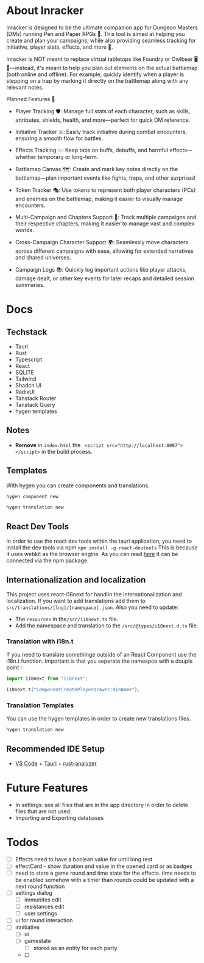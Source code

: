 # About Inracker

Inracker is designed to be the ultimate companion app for Dungeon Masters (DMs) running Pen and Paper RPGs 🐉. This tool is aimed at helping you create and plan your campaigns, while also providing seamless tracking for initiative, player stats, effects, and more 📜.

Inracker is NOT meant to replace virtual tabletops like Foundry or Owlbear 🖥️🎲—instead, it's meant to help you plan out elements on the actual battlemap (both online and offline). For example, quickly identify when a player is stepping on a trap by marking it directly on the battlemap along with any relevant notes.

Planned Features 🌟

- Player Tracking 🛡️: Manage full stats of each character, such as skills, attributes, shields, health, and more—perfect for quick DM reference.

- Initiative Tracker ⚔️: Easily track initiative during combat encounters, ensuring a smooth flow for battles.

- Effects Tracking 💥: Keep tabs on buffs, debuffs, and harmful effects—whether temporary or long-term.

- Battlemap Canvas 🗺️: Create and mark key notes directly on the battlemap—plan important events like fights, traps, and other surprises!

- Token Tracker 🎭: Use tokens to represent both player characters (PCs) and enemies on the battlemap, making it easier to visually manage encounters.

- Multi-Campaign and Chapters Support 📖: Track multiple campaigns and their respective chapters, making it easier to manage vast and complex worlds.

- Cross-Campaign Character Support 🌍: Seamlessly move characters across different campaigns with ease, allowing for extended narratives and shared universes.
- Campaign Logs 📚: Quickly log important actions like player attacks, damage dealt, or other key events for later recaps and detailed session summaries.

# Docs

## Techstack

- Tauri
- Rust
- Typescript
- React
- SQLITE
- Tailwind
- Shadcn UI
- RadixUI
- Tanstack Router
- Tanstack Query
- hygen templates

## Notes

- **Remove** in `index.html` the ` <script src="http://localhost:8097"></script>` in the build process.

## Templates

With hygen you can create components and translations.

```bash
hygen component new
```

```bash
hygen translation new
```

## React Dev Tools

In order to use the react dev tools within the tauri application, you need to install the dev tools via npm
`npm install -g react-devtools`
This is because it uses webkit as the browser engine. As you can read [here](https://react.dev/learn/react-developer-tools) it can be connected via the npm package.

## Internationalization and localization

This project uses react-i18next for handlin the internationalization and localization. If you want to add translations add them to `src/translations/[lng]/[namespace].json`. Also you need to update:

- The `resources` in the`/src/i18next.ts` file.
- Add the namespace and translation to the `/src/@types/i18next.d.ts` file.

### Translation with i18n.t

If you need to translate somethinge outside of an React Component use the i18n.t function. Important is that you seperate the namespce with a douple point :

```ts
import i18next from "i18next";

i18next.t("ComponentCreatePlayerDrawer:minName"),
```

### Translation Templates

You can use the hygen templates in order to create new translations files.

```bash
hygen translation new
```

## Recommended IDE Setup

- [VS Code](https://code.visualstudio.com/) + [Tauri](https://marketplace.visualstudio.com/items?itemName=tauri-apps.tauri-vscode) + [rust-analyzer](https://marketplace.visualstudio.com/items?itemName=rust-lang.rust-analyzer)

# Future Features

- In settings: see all files that are in the app directory in order to delete files that are not used
- Importing and Exporting databases

# Todos

- [ ] Effects need to have a boolean value for until long rest
- [ ] effectCard - show duration and value in the opened card or as badges
- [ ] need to store a game round and time state for the effects. time needs to be enabled somehow with a timer than rounds could be updated with a next round function
- [ ] settings dialog
  - [ ] immunites edit
  - [ ] resistances edit
  - [ ] user settings
- [ ] ui for round interaction
- [ ] innitiative
  - [ ] ui
  - [ ] gamestate
    - [ ] stored as an entity for each party
  - [ ]
